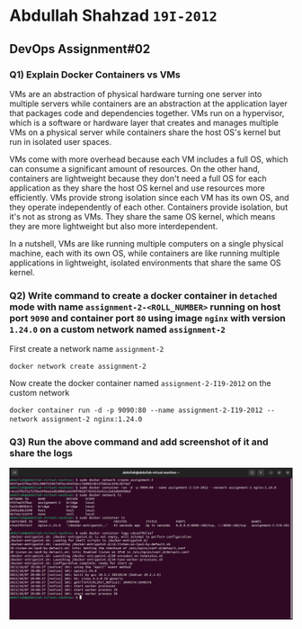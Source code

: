 # Abdullah Shahzad `19I-2012`
## DevOps Assignment#02 

### Q1) Explain Docker Containers vs VMs
VMs are an abstraction of physical hardware turning one server into multiple servers while containers are an abstraction at the application layer that packages code and dependencies together. VMs run on a hypervisor, which is a software or hardware layer that creates and manages multiple VMs on a physical server while containers share the host OS's kernel but run in isolated user spaces. 

VMs come with more overhead because each VM includes a full OS, which can consume a significant amount of resources. On the other hand, containers are lightweight because they don't need a full OS for each application as they share the host OS kernel and use resources more efficiently. VMs provide strong isolation since each VM has its own OS, and they operate independently of each other. Containers provide isolation, but it's not as strong as VMs. They share the same OS kernel, which means they are more lightweight but also more interdependent.

In a nutshell, VMs are like running multiple computers on a single physical machine, each with its own OS, while containers are like running multiple applications in lightweight, isolated environments that share the same OS kernel.

### Q2) Write command to create a docker container in `detached` mode with name `assignment-2-<ROLL_NUMBER>` running on host port `9090` and container port `80` using image `nginx` with version `1.24.0` on a custom network named `assignment-2`
First create a network name `assignment-2`
```
docker network create assignment-2
```
Now create the docker container named `assignment-2-I19-2012` on the custom network
```
docker container run -d -p 9090:80 --name assignment-2-I19-2012 --network assignment-2 nginx:1.24.0
```

### Q3) Run the above command and add screenshot of it and share the logs
<img src="container-info.png" alt="my container info" />

